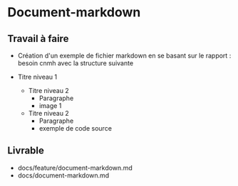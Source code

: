# Document-markdown

## Travail à faire

- Création d'un exemple de fichier markdown en se basant sur le rapport : besoin cnmh avec la structure suivante

- Titre niveau 1 
  - Titre niveau 2
    - Paragraphe 
    - image 1
  - Titre niveau 2
    - Paragraphe 
    - exemple de code source 


## Livrable

- docs/feature/document-markdown.md
- docs/document-markdown.md